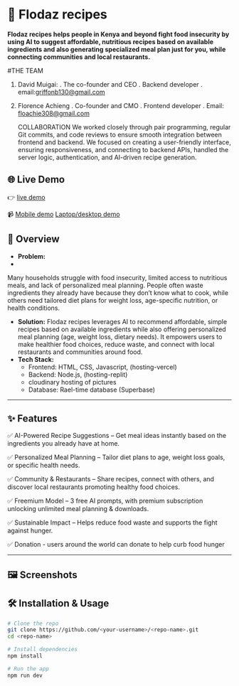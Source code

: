 # 🚀 Flodaz recipes

 **Flodaz recipes helps people in Kenya and beyond fight food insecurity by using AI to suggest affordable, nutritious recipes based on available ingredients and also generating specialized
 meal plan just for you, while connecting communities and local restaurants.**

 #THE TEAM
 1. David Muigai:
    . The co-founder and CEO
    . Backend developer
    . email:griffonb130@gmail.com 
2. Florence Achieng
   . Co-founder and CMO
   . Frontend developer
   . Email: floachie308@gmail.com

   COLLABORATION
   We worked closely through pair programming, regular Git commits, and code reviews to ensure smooth integration between frontend and backend.
   We focused on creating a user-friendly interface, ensuring responsiveness, and connecting to backend APIs, handled the server logic, authentication, and AI-driven recipe generation.


## 🌐 Live Demo
👉 [live demo](https://flodaz.vercel.app/)

📹 [Mobile demo](https://drive.google.com/file/d/1bpHsVbPlRUzLO-1B8hF6cm_3yQaITkEo/view?usp=drivesdk)
    [Laptop/desktop demo](https://drive.google.com/file/d/1C9PSHyQF8P2RohrNPEzli4CXPPkPAzMT/view?usp=drivesdk)



## 📖 Overview
- **Problem:**
- 
Many households struggle with food insecurity, limited access to nutritious meals, and lack of personalized meal planning.
People often waste ingredients they already have because they don’t know what to cook, while others need tailored diet plans for weight loss,
age-specific nutrition, or health conditions.

- **Solution:** 
Flodaz recipes leverages AI to recommend affordable, simple recipes based on available ingredients while also offering personalized meal planning (age, weight loss, dietary needs). 
It empowers users to make healthier food choices, reduce waste, and connect with local restaurants and communities around food.  
- **Tech Stack:**  
  - Frontend: HTML, CSS, Javascript, (hosting-vercel)
  - Backend: Node.js, (hosting-replit)
  - cloudinary hosting of pictures
  - Database: Rael-time database (Superbase) 

---

## ✨ Features
✅ AI-Powered Recipe Suggestions – Get meal ideas instantly based on the ingredients you already have at home.

✅ Personalized Meal Planning – Tailor diet plans to age, weight loss goals, or specific health needs.

✅ Community & Restaurants – Share recipes, connect with others, and discover local restaurants promoting healthy food choices.

✅ Freemium Model – 3 free AI prompts, with premium subscription unlocking unlimited meal planning & downloads.

✅ Sustainable Impact – Helps reduce food waste and supports the fight against hunger.

✅ Donation - users around the world can donate to help curb food hunger

---

## 🖼️ Screenshots

## 🛠️ Installation & Usage
```bash
# Clone the repo
git clone https://github.com/<your-username>/<repo-name>.git
cd <repo-name>

# Install dependencies
npm install

# Run the app
npm run dev
